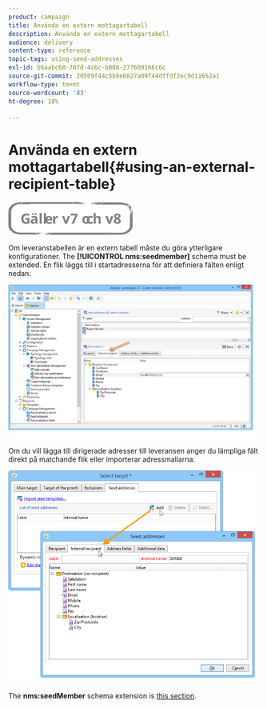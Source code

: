 ```yaml
---
product: campaign
title: Använda en extern mottagartabell
description: Använda en extern mottagartabell
audience: delivery
content-type: reference
topic-tags: using-seed-addresses
exl-id: b6aabc68-707d-4c6c-b008-277609166c6c
source-git-commit: 20509f44c5b8e0827a09f44dffdf2ec9d11652a1
workflow-type: tm+mt
source-wordcount: '83'
ht-degree: 18%

---
```


# Använda en extern mottagartabell{#using-an-external-recipient-table}

![](../../assets/common.svg)

Om leveranstabellen är en extern tabell måste du göra ytterligare konfigurationer. The **[!UICONTROL nms:seedmember]** schema must be extended. En flik läggs till i startadresserna för att definiera fälten enligt nedan:

![](assets/s_ncs_user_seedlist_new_tab.png)

Om du vill lägga till dirigerade adresser till leveransen anger du lämpliga fält direkt på matchande flik eller importerar adressmallarna:

![](assets/s_ncs_user_seedlist_add_new_tab.png)

The **nms:seedMember** schema extension is [this section](../../configuration/using/seed-addresses.md).
